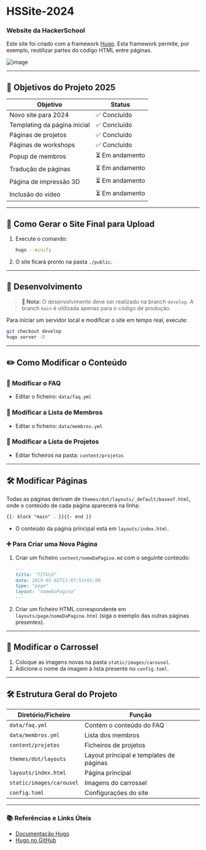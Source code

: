 

# HSSite-2024
### Website da HackerSchool

Este site foi criado com a framework [Hugo](https://github.com/gohugoio/hugo). Esta framework permite, por exemplo, reutilizar partes do código HTML entre páginas.

![image](https://github.com/user-attachments/assets/9a0e2ec6-3aa4-441a-94ba-3104b410a937)


---

## 🎯 Objetivos do Projeto 2025

| Objetivo                  | Status   |
|---------------------------|----------|
| Novo site para 2024       | ✅ Concluído |
| Templating da página inicial | ✅ Concluído |
| Páginas de projetos        | ✅ Concluído |
| Páginas de workshops       | ✅ Concluído |
| Popup de membros           | ⏳ Em andamento |
| Tradução de páginas           | ⏳ Em andamento |
| Página de impressão 3D           | ⏳ Em andamento |
| Inclusão do vídeo           | ⏳ Em andamento |

---


## 🚀 Como Gerar o Site Final para Upload

1. Execute o comando:
   ```bash
   hugo --minify
   ```
2. O site ficará pronto na pasta `./public`.

---

## 🔄 Desenvolvimento

> **🔧 Nota:** O desenvolvimento deve ser realizado na branch `develop`. A branch `main` é utilizada apenas para o código de produção.

Para iniciar um servidor local e modificar o site em tempo real, execute:
```bash
git checkout develop
hugo server -D
```



---

## ✏️ Como Modificar o Conteúdo

### 📝 Modificar o FAQ
- Editar o ficheiro: `data/faq.yml`

### 👥 Modificar a Lista de Membros
- Editar o ficheiro: `data/membros.yml`

### 📁 Modificar a Lista de Projetos
- Editar ficheiros na pasta: `content/projetos`

---

## 🛠️ Modificar Páginas

Todas as páginas derivam de `themes/dot/layouts/_default/baseof.html`, onde o conteúdo de cada página aparecerá na linha:

```html
{{- block "main" . }}{{- end }}
```

- O conteúdo da página principal está em `layouts/index.html`.

### ➕ Para Criar uma Nova Página

1. Criar um ficheiro `content/nomeDaPagina.md` com o seguinte conteúdo:
   ```markdown
   ---
   title: "TITULO"
   date: 2019-05-02T11:07:53+01:00
   type: "page"
   layout: "nomeDaPagina"
   ---
   ```
2. Criar um ficheiro HTML correspondente em `layouts/page/nomeDaPagina.html` (siga o exemplo das outras páginas presentes).

---

## 🎠 Modificar o Carrossel

1. Coloque as imagens novas na pasta `static/images/carousel`.
2. Adicione o nome da imagem à lista presente no `config.toml`.

---

## 🛠️ Estrutura Geral do Projeto

| Diretório/Ficheiro        | Função                                     |
|---------------------------|--------------------------------------------|
| `data/faq.yml`            | Contém o conteúdo do FAQ                   |
| `data/membros.yml`        | Lista dos membros                          |
| `content/projetos`        | Ficheiros de projetos                      |
| `themes/dot/layouts`      | Layout principal e templates de páginas    |
| `layouts/index.html`      | Página principal                           |
| `static/images/carousel`  | Imagens do carrossel                       |
| `config.toml`             | Configurações do site                      |

---

### 📚 Referências e Links Úteis

- [Documentação Hugo](https://gohugo.io/documentation/)
- [Hugo no GitHub](https://github.com/gohugoio/hugo)
